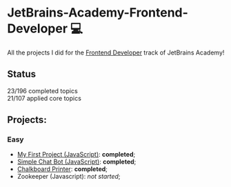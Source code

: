 # JetBrains-Academy-Frontend-Developer 💻
 All the projects I did for the [Frontend Developer](https://hyperskill.org/tracks/5) track of JetBrains Academy!

## Status
23/196 completed topics\
21/107 applied core topics

## Projects:
### Easy
- [My First Project (JavaScript)](Easy/My%20First%20Project%20%28JavaScript%29): **completed**;
- [Simple Chat Bot (JavaScript)](Easy/Simple%20Chat%20Bot%20%28JavaScript%29): **completed**;
- [Chalkboard Printer](Easy/Chalkboard%20Printer): **completed**;
- Zookeeper (Javascript): _not started_;
